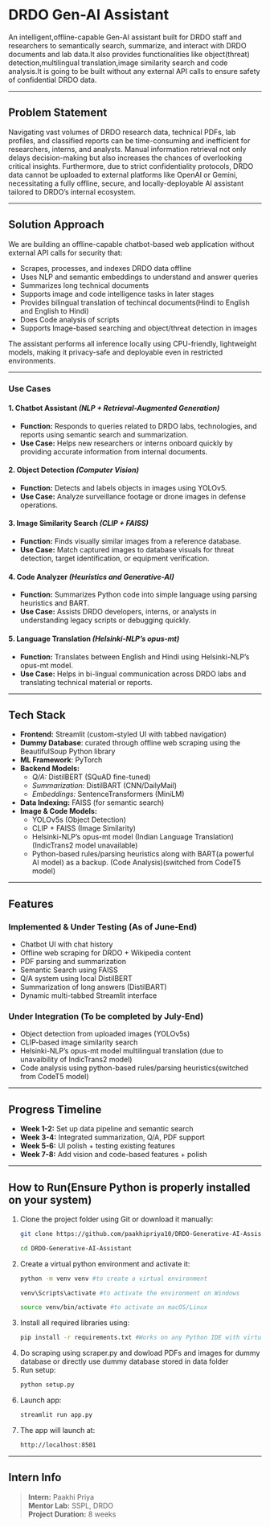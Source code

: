 #  DRDO Gen-AI Assistant

An intelligent,offline-capable Gen-AI assistant built for DRDO staff and researchers to semantically search, summarize, and interact with DRDO documents and lab data.It also provides functionalities like object(threat) detection,multilingual translation,image similarity search and code analysis.It is going to be built  without any external API calls to ensure safety of confidential DRDO data.

---

##  Problem Statement

Navigating vast volumes of DRDO research data, technical PDFs, lab profiles, and classified reports can be time-consuming and inefficient for researchers, interns, and analysts. Manual information retrieval not only delays decision-making but also increases the chances of overlooking critical insights. Furthermore, due to strict confidentiality protocols, DRDO data cannot be uploaded to external platforms like OpenAI or Gemini, necessitating a fully offline, secure, and locally-deployable AI assistant tailored to DRDO’s internal ecosystem.

---

##  Solution Approach

We are building an offline-capable chatbot-based web application without external API calls for security that:
- Scrapes, processes, and indexes DRDO data offline
- Uses NLP and semantic embeddings to understand and answer queries
- Summarizes long technical documents
- Supports image and code intelligence tasks in later stages
- Provides bilingual translation of techincal documents(Hindi to English and English to Hindi)
- Does Code analysis of scripts
- Supports Image-based searching and object/threat detection in images

The assistant performs all inference locally using CPU-friendly, lightweight models, making it privacy-safe and deployable even in restricted environments.

---

###  Use Cases

#### 1. Chatbot Assistant *(NLP + Retrieval-Augmented Generation)*
- **Function:** Responds to queries related to DRDO labs, technologies, and reports using semantic search and summarization.  
- **Use Case:** Helps new researchers or interns onboard quickly by providing accurate information from internal documents.

#### 2. Object Detection *(Computer Vision)*
- **Function:** Detects and labels objects in images using YOLOv5.  
- **Use Case:** Analyze surveillance footage or drone images in defense operations.

#### 3. Image Similarity Search *(CLIP + FAISS)*
- **Function:** Finds visually similar images from a reference database.  
- **Use Case:** Match captured images to database visuals for threat detection, target identification, or equipment verification.

#### 4. Code Analyzer *(Heuristics and Generative-AI)*
- **Function:** Summarizes Python code into simple language using parsing heuristics and BART.  
- **Use Case:** Assists DRDO developers, interns, or analysts in understanding legacy scripts or debugging quickly.

#### 5. Language Translation *(Helsinki-NLP’s opus-mt)*
- **Function:** Translates between English and Hindi using Helsinki-NLP’s opus-mt model.  
- **Use Case:** Helps in bi-lingual communication across DRDO labs and translating technical material or reports.

---

## Tech Stack

- **Frontend:** Streamlit (custom-styled UI with tabbed navigation)
- **Dummy Database**: curated through offline web scraping using the BeautifulSoup Python library
- **ML Framework**: PyTorch
- **Backend Models:**
  - *Q/A:* DistilBERT (SQuAD fine-tuned)
  - *Summarization:* DistilBART (CNN/DailyMail)
  - *Embeddings:* SentenceTransformers (MiniLM)
- **Data Indexing:** FAISS (for semantic search)
- **Image & Code Models:** 
  - YOLOv5s (Object Detection)
  - CLIP + FAISS (Image Similarity)
  - Helsinki-NLP’s opus-mt model (Indian Language Translation)(IndicTrans2 model unavailable)
  - Python-based rules/parsing heuristics along with BART(a powerful AI model) as a backup. (Code Analysis)(switched from CodeT5 model)

---

##  Features

###  Implemented & Under Testing (As of June-End)
- Chatbot UI with chat history
- Offline web scraping for DRDO + Wikipedia content
- PDF parsing and summarization
- Semantic Search using FAISS
- Q/A system using local DistilBERT
- Summarization of long answers (DistilBART)
- Dynamic multi-tabbed Streamlit interface

###  Under Integration (To be completed by July-End)
- Object detection from uploaded images (YOLOv5s)
- CLIP-based image similarity search
- Helsinki-NLP’s opus-mt model multilingual translation (due to unavaibility of IndicTrans2 model)
- Code analysis using python-based rules/parsing heuristics(switched from CodeT5 model)

---

##  Progress Timeline

- **Week 1-2:** Set up data pipeline and semantic search
- **Week 3-4:** Integrated summarization, Q/A, PDF support
- **Week 5-6:** UI polish + testing existing features
- **Week 7-8:** Add vision and code-based features + polish

---

##  How to Run(Ensure Python is properly installed on your system)

1. Clone the project folder using Git or download it manually:
   ```bash
   git clone https://github.com/paakhipriya10/DRDO-Generative-AI-Assistant.git
   ```
   ```bash
   cd DRDO-Generative-AI-Assistant
   ```
2. Create a virtual python environment and activate it:
   ```bash
   python -m venv venv #to create a virtual environment
   ```
   ```bash
   venv\Scripts\activate #to activate the environment on Windows
   ```
   ```bash
   source venv/bin/activate #to activate on macOS/Linux
   ```
4. Install all required libraries using:
   ```bash
   pip install -r requirements.txt #Works on any Python IDE with virtual environment support.
5. Do scraping using scraper.py and dowload PDFs and images for dummy database or directly use dummy database stored in data folder
6. Run setup:
   ```bash
   python setup.py  
7. Launch app:
   ```bash
   streamlit run app.py
8. The app will launch at:
   ```bash
   http://localhost:8501
---

##  Intern Info

> **Intern:** Paakhi Priya  
> **Mentor Lab:** SSPL, DRDO  
> **Project Duration:** 8 weeks  



